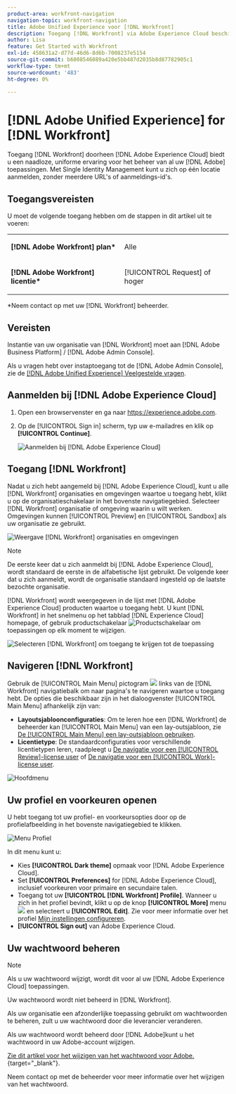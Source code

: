 ```yaml
---
product-area: workfront-navigation
navigation-topic: workfront-navigation
title: Adobe Unified Experience voor [!DNL Workfront]
description: Toegang [!DNL Workfront] via Adobe Experience Cloud beschikt u over een naadloze, uniforme ervaring voor het beheer van al uw Adobe-toepassingen.
author: Lisa
feature: Get Started with Workfront
exl-id: 458631a2-d77d-46d6-8d6b-7008237e5154
source-git-commit: b6008546089a420e5bb487d2035b8d87782905c1
workflow-type: tm+mt
source-wordcount: '483'
ht-degree: 0%

---
```


# [!DNL Adobe Unified Experience] for [!DNL Workfront]

Toegang [!DNL Workfront] doorheen [!DNL Adobe Experience Cloud] biedt u een naadloze, uniforme ervaring voor het beheer van al uw [!DNL Adobe] toepassingen. Met Single Identity Management kunt u zich op één locatie aanmelden, zonder meerdere URL&#39;s of aanmeldings-id&#39;s.

## Toegangsvereisten

U moet de volgende toegang hebben om de stappen in dit artikel uit te voeren:

<table style="table-layout:auto"> 
 <col> 
 <col> 
 <tbody> 
  <tr> 
   <td role="rowheader"><strong>[!DNL Adobe Workfront] plan*</strong></td> 
   <td> <p>Alle</p> </td> 
  </tr> 
  <tr> 
   <td role="rowheader"><strong>[!DNL Adobe Workfront] licentie*</strong></td> 
   <td> <p>[!UICONTROL Request] of hoger</p> </td> 
  </tr> 
 </tbody> 
</table>

&#42;Neem contact op met uw [!DNL Workfront] beheerder.

## Vereisten

Instantie van uw organisatie van [!DNL Workfront] moet aan [!DNL Adobe Business Platform] / [!DNL Adobe Admin Console].

Als u vragen hebt over instaptoegang tot de [!DNL Adobe Admin Console], zie de [[!DNL Adobe Unified Experience] Veelgestelde vragen](/help/quicksilver/workfront-basics/navigate-workfront/workfront-navigation/unified-experience-faq.md/).

## Aanmelden bij [!DNL Adobe Experience Cloud]

1. Open een browservenster en ga naar <https://experience.adobe.com>.
1. Op de [!UICONTROL Sign in] scherm, typ uw e-mailadres en klik op **[!UICONTROL Continue]**.

   ![Aanmelden bij [!DNL Adobe Experience Cloud]](assets/aec-login-page.png)

## Toegang [!DNL Workfront]

Nadat u zich hebt aangemeld bij [!DNL Adobe Experience Cloud], kunt u alle [!DNL Workfront] organisaties en omgevingen waartoe u toegang hebt, klikt u op de organisatieschakelaar in het bovenste navigatiegebied. Selecteer [!DNL Workfront] organisatie of omgeving waarin u wilt werken. Omgevingen kunnen [!UICONTROL Preview] en [!UICONTROL Sandbox] als uw organisatie ze gebruikt.

![Weergave [!DNL Workfront] organisaties en omgevingen](assets/aec-view-all-orgs.png)

>[!NOTE]
>
>De eerste keer dat u zich aanmeldt bij [!DNL Adobe Experience Cloud], wordt standaard de eerste in de alfabetische lijst gebruikt. De volgende keer dat u zich aanmeldt, wordt de organisatie standaard ingesteld op de laatste bezochte organisatie.

[!DNL Workfront] wordt weergegeven in de lijst met [!DNL Adobe Experience Cloud] producten waartoe u toegang hebt. U kunt [!DNL Workfront] in het snelmenu op het tabblad [!DNL Experience Cloud] homepage, of gebruik productschakelaar ![Productschakelaar](assets/main-menu-icon.png) om toepassingen op elk moment te wijzigen.

![Selecteren [!DNL Workfront] om toegang te krijgen tot de toepassing](assets/aec-product-switcher.png)

## Navigeren [!DNL Workfront]

Gebruik de [!UICONTROL Main Menu] pictogram ![](assets/main-menu-icon-left-nav.png) links van de [!DNL Workfront] navigatiebalk om naar pagina&#39;s te navigeren waartoe u toegang hebt. De opties die beschikbaar zijn in het dialoogvenster [!UICONTROL Main Menu] afhankelijk zijn van:

* **Layoutsjabloonconfiguraties**: Om te leren hoe een [!DNL Workfront] de beheerder kan [!UICONTROL Main Menu] van een lay-outsjabloon, zie [De [!UICONTROL Main Menu] een lay-outsjabloon gebruiken](/help/quicksilver/administration-and-setup/customize-workfront/use-layout-templates/customize-main-menu.md).
* **Licentietype**: De standaardconfiguraties voor verschillende licentietypen leren, raadpleegt u [De navigatie voor een [!UICONTROL Review]-license user](/help/quicksilver/workfront-basics/navigate-workfront/workfront-navigation/reviewer-global-navigation-bar.md) of [De navigatie voor een [!UICONTROL Work]-license user](/help/quicksilver/workfront-basics/navigate-workfront/workfront-navigation/worker-global-navigation-bar.md).

![Hoofdmenu](assets/main-menu-options-left-nav.png)

## Uw profiel en voorkeuren openen

U hebt toegang tot uw profiel- en voorkeursopties door op de profielafbeelding in het bovenste navigatiegebied te klikken.

![Menu Profiel](assets/aec-profile-picture-menu.png)

In dit menu kunt u:

* Kies **[!UICONTROL Dark theme]** opmaak voor [!DNL Adobe Experience Cloud].
* Set **[!UICONTROL Preferences]** for [!DNL Adobe Experience Cloud], inclusief voorkeuren voor primaire en secundaire talen.
* Toegang tot uw **[!UICONTROL [!DNL Workfront] Profile]**. Wanneer u zich in het profiel bevindt, klikt u op de knop **[!UICONTROL More]** menu ![](assets/more-icon.png) en selecteert u **[!UICONTROL Edit]**. Zie voor meer informatie over het profiel [Mijn instellingen configureren](/help/quicksilver/workfront-basics/manage-your-account-and-profile/configuring-your-user-profile/configure-my-settings.md).
* **[!UICONTROL Sign out]** van Adobe Experience Cloud.

## Uw wachtwoord beheren

>[!NOTE]
>
>Als u uw wachtwoord wijzigt, wordt dit voor al uw [!DNL Adobe Experience Cloud] toepassingen.

Uw wachtwoord wordt niet beheerd in [!DNL Workfront].

Als uw organisatie een afzonderlijke toepassing gebruikt om wachtwoorden te beheren, zult u uw wachtwoord door die leverancier veranderen.

Als uw wachtwoord wordt beheerd door [!DNL Adobe]kunt u het wachtwoord in uw Adobe-account wijzigen.

[Zie dit artikel voor het wijzigen van het wachtwoord voor Adobe.](https://helpx.adobe.com/manage-account/using/change-or-reset-password.html){target="_blank"}.

Neem contact op met de beheerder voor meer informatie over het wijzigen van het wachtwoord.
